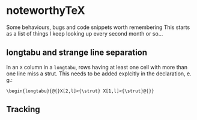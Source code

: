 # noteworthyTeX
Some behaviours, bugs and code snippets worth remembering
This starts as a list of things I keep looking up every second month or so...

## longtabu and strange line separation
In an `X` column in a `longtabu`, rows having at least one cell with more than one line miss a strut. This needs to be added explcitly in the declaration, e. g.:
  
    \begin{longtabu}{@{}X[2,l]<{\strut} X[1,l]<{\strut}@{}}
    
## Tracking
